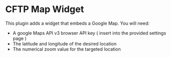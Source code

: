 # CFTP Map Widget

This plugin adds a widget that embeds a Google Map. You will need:

 - A google Maps API v3 browser API key ( insert into the provided settings page )
 - The latitude and longitude of the desired location
 - The numerical zoom value for the targeted location